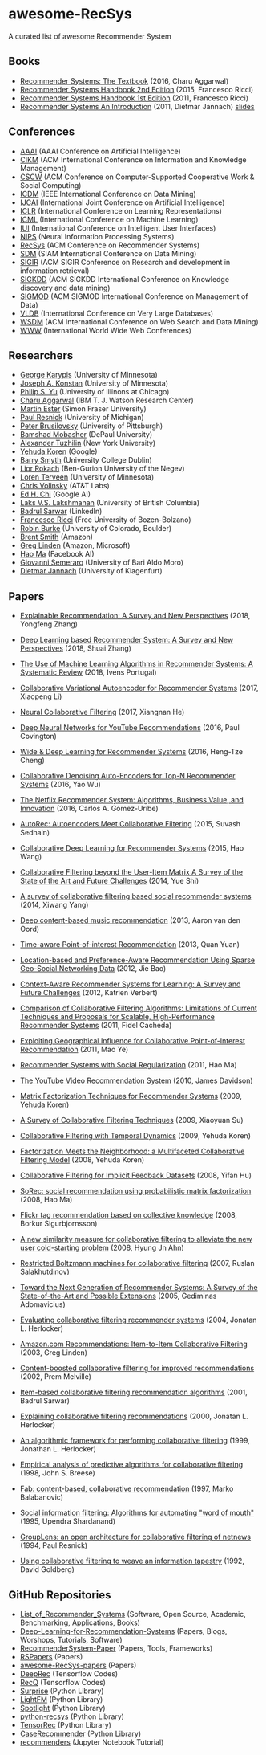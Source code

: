 # awesome-RecSys
A curated list of awesome Recommender System

## Books
* [Recommender Systems: The Textbook](http://pzs.dstu.dp.ua/DataMining/recom/bibl/1aggarwal_c_c_recommender_systems_the_textbook.pdf) (2016, Charu Aggarwal)
* [Recommender Systems Handbook 2nd Edition](https://edyaaleh.files.wordpress.com/2016/02/recommendersystemshandbook.pdf) (2015, Francesco Ricci)
* [Recommender Systems Handbook 1st Edition](https://www.cse.iitk.ac.in/users/nsrivast/HCC/Recommender_systems_handbook.pdf) (2011, Francesco Ricci)
* [Recommender Systems An Introduction](https://github.com/singmiya/recsys/raw/master/Recommender%20Systems%20An%20Introduction.pdf) (2011, Dietmar Jannach) [slides](http://www.recommenderbook.net/teaching-material/slides)

## Conferences
* [AAAI](https://www.aaai.org/) (AAAI Conference on Artificial Intelligence)
* [CIKM](http://www.cikmconference.org/) (ACM International Conference on Information and Knowledge Management)
* [CSCW](http://cscw.acm.org) (ACM Conference on Computer-Supported Cooperative Work & Social Computing)
* [ICDM](http://icdm2019.bigke.org/) (IEEE International Conference on Data Mining)
* [IJCAI](https://www.ijcai.org/) (International Joint Conference on Artificial Intelligence)
* [ICLR](https://iclr.cc/) (International Conference on Learning Representations)
* [ICML](https://icml.cc/) (International Conference on Machine Learning)
* [IUI](https://iui.acm.org) (International Conference on Intelligent User Interfaces)
* [NIPS](https://nips.cc/) (Neural Information Processing Systems)
* [RecSys](https://recsys.acm.org/) (ACM Conference on Recommender Systems)
* [SDM](https://www.siam.org/) (SIAM International Conference on Data Mining)
* [SIGIR](https://sigir.org/) (ACM SIGIR Conference on Research and development in information retrieval)
* [SIGKDD](https://www.kdd.org/) (ACM SIGKDD International Conference on Knowledge discovery and data mining)
* [SIGMOD](https://sigmod.org/) (ACM SIGMOD International Conference on Management of Data)
* [VLDB](https://www.vldb.org/) (International Conference on Very Large Databases)
* [WSDM](http://www.wsdm-conference.org/) (ACM International Conference on Web Search and Data Mining)
* [WWW](https://www.iw3c2.org/) (International World Wide Web Conferences)

## Researchers
* [George Karypis](http://glaros.dtc.umn.edu/gkhome/index.php) (University of Minnesota)
* [Joseph A. Konstan](http://konstan.umn.edu/) (University of Minnesota)
* [Philip S. Yu](https://www.cs.uic.edu/PSYu) (University of Illinons at Chicago)
* [Charu Aggarwal](http://www.charuaggarwal.net/) (IBM T. J. Watson Research Center)
* [Martin Ester](http://www.sfu.ca/computing/people/faculty/martinester/people.html) (Simon Fraser University)
* [Paul Resnick](http://presnick.people.si.umich.edu/) (University of Michigan)
* [Peter Brusilovsky](http://www.pitt.edu/~peterb/) (University of Pittsburgh)
* [Bamshad Mobasher](http://facweb.cs.depaul.edu/mobasher/) (DePaul University)
* [Alexander Tuzhilin](http://people.stern.nyu.edu/atuzhili/) (New York University)
* [Yehuda Koren](https://www.linkedin.com/in/yehuda-koren-8566147/) (Google)
* [Barry Smyth](https://barrysmyth.me/) (University College Dublin)
* [Lior Rokach](http://www.ise.bgu.ac.il/faculty/liorr/) (Ben-Gurion University of the Negev)
* [Loren Terveen](https://www-users.cs.umn.edu/~terveen/) (University of Minnesota)
* [Chris Volinsky](http://stats.research.att.com/volinsky/) (AT&T Labs)
* [Ed H. Chi](https://sites.google.com/view/edchi/) (Google AI)
* [Laks V.S. Lakshmanan](https://www.cs.ubc.ca/~laks/) (University of British Columbia)
* [Badrul Sarwar](https://www.linkedin.com/in/bmsarwar/) (LinkedIn)
* [Francesco Ricci](http://www.inf.unibz.it/~ricci/) (Free University of Bozen-Bolzano)
* [Robin Burke](http://www.that-recsys-lab.net/) (University of Colorado, Boulder)
* [Brent Smith](https://www.linkedin.com/in/brent-smith-2a1b8/) (Amazon)
* [Greg Linden](http://glinden.blogspot.com/) (Amazon, Microsoft)
* [Hao Ma](https://www.haoma.io/) (Facebook AI)
* [Giovanni Semeraro](http://www.di.uniba.it/~swap/index.php?n=Membri.Semeraro) (University of Bari Aldo Moro)
* [Dietmar Jannach](https://www.aau.at/en/ainf/research-groups/infsys/team/dietmar-jannach/) (University of Klagenfurt)

## Papers
* [Explainable Recommendation: A Survey and New Perspectives](https://arxiv.org/pdf/1804.11192) (2018, Yongfeng Zhang)
* [Deep Learning based Recommender System: A Survey and New Perspectives](https://arxiv.org/pdf/1707.07435.pdf) (2018, Shuai Zhang)
* [The Use of Machine Learning Algorithms in Recommender Systems: A Systematic Review](https://reader.elsevier.com/reader/sd/pii/S0957417417308333?token=3B7F0F41BE5A516A6A896860F5D48A160CB11985594AEF6B6B960A212CCEA83C8F9A5349947670052B9B0DABBF5CEBCA) (2018, Ivens Portugal)
* [Collaborative Variational Autoencoder for Recommender Systems](http://delivery.acm.org/10.1145/3100000/3098077/p305-li.pdf?ip=166.104.144.128&id=3098077&acc=ACTIVE%20SERVICE&key=0EC22F8658578FE1%2E3DD5647BAD8CE12F%2E4D4702B0C3E38B35%2E4D4702B0C3E38B35&__acm__=1558688755_55a458189ec13b3d10a76434045069f9) (2017, Xiaopeng Li)
* [Neural Collaborative Filtering](http://delivery.acm.org/10.1145/3060000/3052569/p173-he.pdf?ip=166.104.144.128&id=3052569&acc=ACTIVE%20SERVICE&key=0EC22F8658578FE1%2E3DD5647BAD8CE12F%2E4D4702B0C3E38B35%2E4D4702B0C3E38B35&__acm__=1558688016_994889279755feae3cda8f793f902ccd) (2017, Xiangnan He)
* [Deep Neural Networks for YouTube Recommendations](https://static.googleusercontent.com/media/research.google.com/ko//pubs/archive/45530.pdf) (2016, Paul Covington)
* [Wide & Deep Learning for Recommender Systems](http://delivery.acm.org/10.1145/2990000/2988454/p7-cheng.pdf?ip=166.104.144.128&id=2988454&acc=OA&key=0EC22F8658578FE1%2E3DD5647BAD8CE12F%2E4D4702B0C3E38B35%2E5945DC2EABF3343C&__acm__=1558687376_733973a7a65beac8ac9d63f39891759f) (2016, Heng-Tze Cheng)
* [Collaborative Denoising Auto-Encoders for Top-N Recommender Systems](http://alicezheng.org/papers/wsdm16-cdae.pdf) (2016, Yao Wu)
* [The Netflix Recommender System: Algorithms, Business Value, and Innovation](http://delivery.acm.org/10.1145/2850000/2843948/a13-gomez-uribe.pdf?ip=166.104.144.128&id=2843948&acc=OA&key=0EC22F8658578FE1%2E3DD5647BAD8CE12F%2E4D4702B0C3E38B35%2EE5B8A747884E71D5&__acm__=1558687307_aed99104f90f00d7d19c2ae4b73b293c) (2016, Carlos A. Gomez-Uribe)
* [AutoRec: Autoencoders Meet Collaborative Filtering](http://users.cecs.anu.edu.au/~u5098633/papers/www15.pdf) (2015, Suvash Sedhain)
* [Collaborative Deep Learning for Recommender Systems](http://www.wanghao.in/paper/KDD15_CDL.pdf) (2015, Hao Wang)

* [Collaborative Filtering beyond the User-Item Matrix A Survey of the State of the Art and Future Challenges](https://github.com/daicoolb/RecommenderSystem-Paper/raw/master/Survey/Collaborative%20Filtering%20beyond%20the%20User-Item%20Matrix%20A%20Survey%20of%20the%20State%20of%20the%20Art%20and%20Future%20Challenges.pdf) (2014, Yue Shi)
* [A survey of collaborative filtering based social recommender systems](https://pdf.sciencedirectassets.com/271515/1-s2.0-S0140366414X00046/1-s2.0-S0140366413001722/main.pdf?x-amz-security-token=AgoJb3JpZ2luX2VjEMj%2F%2F%2F%2F%2F%2F%2F%2F%2F%2FwEaCXVzLWVhc3QtMSJHMEUCIQDfqVfj3lTXbtgVSR2pBZq0%2FgVFap0lle4qJ1FPsvbVrwIgLPGTpoLFWLtKuo9PGzi5Bk1LjibhZrxqC7IU5Q3ZMp4q4wMI0f%2F%2F%2F%2F%2F%2F%2F%2F%2F%2FARACGgwwNTkwMDM1NDY4NjUiDK2fc%2B8lkYgWEtK19Sq3AycB3OJrYhslde%2BVkBAEWW3%2FtB0RKge9yEs4Z6VK1rIX8s2dTHB20SZIFy0l2AQkkXjzCYNchjqRpyNUKguCLrQAzg6StNuOuNWzj6hMIh7sqAm4N30IPxcvSlbTrpml3GJfsa9hXNC8CHtVY4jwAMBcxpq%2BD38YrJLy%2FMPjcvX4eENMUf6%2FfQRphhlibMrWjK091A2ZSmcjThH5fELt4IBXm9%2BAnjDqT9FOxawzQWlW%2BHL4uDCoEW%2BpfwgRHZVE7FkeLsu6dMy5Gd7IJGcFLJF0c%2BbnFf4PEKl6W9LHzFG5gfwaXiezblGTC0BYBjwhfDYGx%2FhdCX6I0ux20GKhRiyQ7ARhOxklI9EtOrb3lxTPGcjUp8GQZIn7A5MN0tu%2FUIGb9QR%2F%2BZUzIIXELGVocIujri44EdeY9kncqG8T4HIcG8SoI0SwpnyjkiuzrOTW%2FZulX%2B1S%2BIPW7Rkd%2FxnA258XkyQxP28pGtsfX7mLbBWGuAATByTuhqUDunjssgTAWE%2F30mvqFvonkSCOcDHvwteMM7mhZLWrMYzNOYTs4Sd1zDXRIJOUiS%2FCOUk3ttYMpWr8mJ6vk4gw0cGe5wU6tAGfECJD5YVLosMCI8p35GRAttTCKwndENC43wi3%2B6ARoNFSkDw8cP8U%2FpGW5NylPOhbSpPJfdKkacfrZOjG8YFG6O2%2FNlcNuTSSYptOijsB7N9AACyVJ5%2Bb1EEzqsRR0E%2Fiv8yYjh8BB600FJXbigM8RlP38Rmw34ZwcEmbFQpDUE7P1EOJod2b2%2Fg3ZCVZzrHQiMHGbRw%2FQ6mKggco%2BO7%2F36eZ4HHUNgC8%2FP6GXEfZb1eJKOo%3D&AWSAccessKeyId=ASIAQ3PHCVTYVPVFKURP&Expires=1558686791&Signature=eEgN9oLeqj%2Bedxll9EXZvMeKEu4%3D&hash=078804dc5352d945cc864c282538dca0301ee32f7602856b06ca9baa9dc06c07&host=68042c943591013ac2b2430a89b270f6af2c76d8dfd086a07176afe7c76c2c61&pii=S0140366413001722&tid=spdf-93147d32-a68b-487f-b057-ee1af5731694&sid=ab25584891ef3044c429cab8cbcc0cafd093gxrqa&type=client) (2014, Xiwang Yang)
* [Deep content-based music recommendation](https://papers.nips.cc/paper/5004-deep-content-based-music-recommendation.pdf) (2013, Aaron van den Oord)
* [Time-aware Point-of-interest Recommendation](http://delivery.acm.org/10.1145/2490000/2484030/p363-yuan.pdf?ip=166.104.144.128&id=2484030&acc=ACTIVE%20SERVICE&key=0EC22F8658578FE1%2E3DD5647BAD8CE12F%2E4D4702B0C3E38B35%2E4D4702B0C3E38B35&__acm__=1558686414_3c2c73f435c430c32cc363819c367bee) (2013, Quan Yuan)
* [Location-based and Preference-Aware Recommendation Using Sparse Geo-Social Networking Data](https://www.microsoft.com/en-us/research/wp-content/uploads/2016/02/LocationRecommendation.pdf) (2012, Jie Bao)
* [Context-Aware Recommender Systems for Learning: A Survey and Future Challenges](https://ieeexplore.ieee.org/stamp/stamp.jsp?tp=&arnumber=6189308) (2012, Katrien Verbert)
* [Comparison of Collaborative Filtering Algorithms: Limitations of Current Techniques and Proposals for Scalable, High-Performance Recommender Systems](http://delivery.acm.org/10.1145/1930000/1921593/a2-cacheda.pdf?ip=166.104.144.128&id=1921593&acc=ACTIVE%20SERVICE&key=0EC22F8658578FE1%2E3DD5647BAD8CE12F%2E4D4702B0C3E38B35%2E4D4702B0C3E38B35&__acm__=1558685270_1adedfd568d6b88c208507498bc35a6c) (2011, Fidel Cacheda)
* [Exploiting Geographical Influence for Collaborative Point-of-Interest Recommendation](https://www.cse.cuhk.edu.hk/irwin.king.new/_media/presentations/p325.pdf) (2011, Mao Ye)
* [Recommender Systems with Social Regularization](http://delivery.acm.org/10.1145/1940000/1935877/p287-ma.pdf?ip=166.104.144.128&id=1935877&acc=ACTIVE%20SERVICE&key=0EC22F8658578FE1%2E3DD5647BAD8CE12F%2E4D4702B0C3E38B35%2E4D4702B0C3E38B35&__acm__=1558681336_934a4cf42c527565ae719cb5f64fa0fe) (2011, Hao Ma)
* [The YouTube Video Recommendation System](http://delivery.acm.org/10.1145/1870000/1864770/p293-davidson.pdf?ip=166.104.144.128&id=1864770&acc=ACTIVE%20SERVICE&key=0EC22F8658578FE1%2E3DD5647BAD8CE12F%2E4D4702B0C3E38B35%2E4D4702B0C3E38B35&__acm__=1558681463_dedd106e768d1f8c01d75190db883f1f) (2010, James Davidson)
* [Matrix Factorization Techniques for Recommender Systems](https://datajobs.com/data-science-repo/Recommender-Systems-[Netflix].pdf) (2009, Yehuda Koren)
* [A Survey of Collaborative Filtering Techniques](http://delivery.acm.org/10.1145/1730000/1722966/p4-su.pdf?ip=166.104.144.128&id=1722966&acc=PUBLIC&key=0EC22F8658578FE1%2E3DD5647BAD8CE12F%2E4D4702B0C3E38B35%2E4D4702B0C3E38B35&__acm__=1558681031_28b891e69a722b15e4830c18fd4e600d) (2009, Xiaoyuan Su)
* [Collaborative Filtering with Temporal Dynamics](http://delivery.acm.org/10.1145/1560000/1557072/p447-koren.pdf?ip=166.104.144.128&id=1557072&acc=ACTIVE%20SERVICE&key=0EC22F8658578FE1%2E3DD5647BAD8CE12F%2E4D4702B0C3E38B35%2E4D4702B0C3E38B35&__acm__=1558680914_b2ec890a194e37afa95eb8d71b57604b) (2009, Yehuda Koren)
* [Factorization Meets the Neighborhood: a Multifaceted Collaborative Filtering Model](http://delivery.acm.org/10.1145/1410000/1401944/p426-koren.pdf?ip=166.104.144.128&id=1401944&acc=ACTIVE%20SERVICE&key=0EC22F8658578FE1%2E3DD5647BAD8CE12F%2E4D4702B0C3E38B35%2E4D4702B0C3E38B35&__acm__=1558680765_0f488d92bb335563c73e981516251a75) (2008, Yehuda Koren)
* [Collaborative Filtering for Implicit Feedback Datasets](http://citeseerx.ist.psu.edu/viewdoc/download?doi=10.1.1.167.5120&rep=rep1&type=pdf) (2008, Yifan Hu)
* [SoRec: social recommendation using probabilistic matrix factorization](f?ip=166.104.144.128&id=1458205&acc=ACTIVE%20SERVICE&key=0EC22F8658578FE1%2E3DD5647BAD8CE12F%2E4D4702B0C3E38B35%2E4D4702B0C3E38B35&__acm__=1558680509_5474de8e74479d2799bb7583a6cdf7ff) (2008, Hao Ma)
* [Flickr tag recommendation based on collective knowledge](http://delivery.acm.org/10.1145/1370000/1367542/p327-sigurbjornsson.pdf?ip=166.104.144.128&id=1367542&acc=ACTIVE%20SERVICE&key=0EC22F8658578FE1%2E3DD5647BAD8CE12F%2E4D4702B0C3E38B35%2E4D4702B0C3E38B35&__acm__=1558680452_a5cee71da4615533ada711601706524d) (2008, Borkur Sigurbjornsson)
* [A new similarity measure for collaborative filtering to alleviate the new user cold-starting problem](https://pdf.sciencedirectassets.com/271625/1-s2.0-S0020025507X03876/1-s2.0-S0020025507003751/main.pdf?x-amz-security-token=AgoJb3JpZ2luX2VjEMj%2F%2F%2F%2F%2F%2F%2F%2F%2F%2FwEaCXVzLWVhc3QtMSJHMEUCIDUxHS7i%2BnKbDfeJ%2BKtpq4ABJ1JMB4DfiCn%2F%2F24ToxwCAiEAjRWv0ZtnD7lcMj7zcZPt2EvF6LylVI8dzQfX%2FvOOxYsq4wMI0P%2F%2F%2F%2F%2F%2F%2F%2F%2F%2FARACGgwwNTkwMDM1NDY4NjUiDCj9QzSHpzWCP9M9qyq3AyGjwmY90xzPRhzIfSP2ohRHnLiU8malvZNwyTNZJb%2BVtLL89a1coScrBoLLIyyHKhFcFw7Ub9R2bCpUSkvud1gAilB92tQdp5qsJUZv7o%2F5xfCtN8CGshMjaQF1ojPekpSRv1f9YFssbQmPPnxggShhTXSV1Bfq1PTC2NOBOxl0kBLwdzFWlnazJ8PaGR4W5B09quWtByiZYc1JJthejgyLv%2F8XqSoQww7W3kJDtqZ01sNMPUSzjRsN6RqiVtr2tcwz6Vjjd5Dp%2Fv847I5zrxWydqcXYW65V%2BwVwS1vQZEQQx8XSbX1Q%2BJdhlyId9iyiD4YzvyEwO2C32wmJpd7BvnPuJsx30YShHpFXstSglJ57rYihJIytQsK405tIDvQMarHhsFLM%2B3Aphl4N9TGZdpabFs0kLf9OeJ5UevmbmTbMN1nwK4y%2BDnF8q7ENv48JGHrDP3YRYHeg7ElJYeSYONi3aclq4mpMOVHn2s6CpadVTiItLY72asQXVRzw%2B6Pv3KfOxj1FO6uRGnx2hSj3OYxZtaGTa9s4fTM8DLilUsaa8GCkQMvkMZHIH4RB8NChBZpIXBZ5fYw%2F7We5wU6tAH7%2FLuE9twiLr7oaFeTMfCgf5cRKLel%2FZbesdlUfW6q3%2F4ObFaqTfSUnAUNkTgVOhgF%2BgljKnSbQBGnSYSGEx0NuPfkJVIVvn1Jp7mYRmp%2Frsjj0nFZfKnLL7JSX63eBAtsnz6P6Ciad4t4EDAvkShEwwcxqWh03%2Bt7ZJDpHmCO6UzdO%2FZmIXH7cAdacSGpzQ1MnKTVraaWM2qmT1xi9nLfvkY5LXjlxM%2FDwk74rfakIJddxGg%3D&AWSAccessKeyId=ASIAQ3PHCVTYQGHKKCNF&Expires=1558685703&Signature=gNOWzZURJNKfNFZ3qZ%2BImBvEPmM%3D&hash=eecacb531b50492bd2b2ed804af5c7354f26540c9a4b954f6c4b1b891ccd6a54&host=68042c943591013ac2b2430a89b270f6af2c76d8dfd086a07176afe7c76c2c61&pii=S0020025507003751&tid=spdf-30689e97-f30d-49c4-bcb5-b7730be5bb56&sid=ab25584891ef3044c429cab8cbcc0cafd093gxrqa&type=client) (2008, Hyung Jn Ahn)
* [Restricted Boltzmann machines for collaborative filtering](http://delivery.acm.org/10.1145/1280000/1273596/p791-salakhutdinov.pdf?ip=166.104.144.128&id=1273596&acc=ACTIVE%20SERVICE&key=0EC22F8658578FE1%2E3DD5647BAD8CE12F%2E4D4702B0C3E38B35%2E4D4702B0C3E38B35&__acm__=1558680676_4ecdb4dbc612daba2734af57a5a7313d) (2007, Ruslan Salakhutdinov)
* [Toward the Next Generation of Recommender Systems: A Survey of the State-of-the-Art and Possible Extensions](http://pages.stern.nyu.edu/~atuzhili/pdf/TKDE-Paper-as-Printed.pdf) (2005, Gediminas Adomavicius)
* [Evaluating collaborative filtering recommender systems](http://delivery.acm.org/10.1145/970000/963772/p5-l_herlocker.pdf?ip=166.104.144.128&id=963772&acc=ACTIVE%20SERVICE&key=0EC22F8658578FE1%2E3DD5647BAD8CE12F%2E4D4702B0C3E38B35%2E4D4702B0C3E38B35&__acm__=1558678933_a07b79486d1702d8489d932a87a0ddf4) (2004, Jonatan L. Herlocker)
* [Amazon.com Recommendations: Item-to-Item Collaborative Filtering](https://www.cs.umd.edu/~samir/498/Amazon-Recommendations.pdf) (2003, Greg Linden)
* [Content-boosted collaborative filtering for improved recommendations](http://new.aaai.org/Papers/AAAI/2002/AAAI02-029.pdf) (2002, Prem Melville)
* [Item-based collaborative filtering recommendation algorithms](http://www.ra.ethz.ch/cdstore/www10/papers/pdf/p519.pdf) (2001, Badrul Sarwar)
* [Explaining collaborative filtering recommendations](http://delivery.acm.org/10.1145/360000/358995/p241-herlocker.pdf?ip=166.104.144.128&id=358995&acc=ACTIVE%20SERVICE&key=0EC22F8658578FE1%2E3DD5647BAD8CE12F%2E4D4702B0C3E38B35%2E4D4702B0C3E38B35&__acm__=1558679943_cdce10116082fc386c7281e57a85619f) (2000, Jonatan L. Herlocker)
* [An algorithmic framework for performing collaborative filtering](http://files.grouplens.org/papers/algs.pdf) (1999, Jonathan L. Herlocker)
* [Empirical analysis of predictive algorithms for collaborative filtering](http://delivery.acm.org/10.1145/2080000/2074100/p43-breese.pdf?ip=166.104.144.128&id=2074100&acc=ACTIVE%20SERVICE&key=0EC22F8658578FE1%2E3DD5647BAD8CE12F%2E4D4702B0C3E38B35%2E4D4702B0C3E38B35&__acm__=1558678628_5e12b254c9382326c6af5954b5a30423) (1998, John S. Breese)
* [Fab: content-based, collaborative recommendation](https://www.researchgate.net/profile/Marko_Balabanovic/publication/220426798_Fab_Content-Based_Collaborative_Recommendation/links/55af6ec208ae6aa568b3a7ef.pdf) (1997, Marko Balabanovic)
* [Social information filtering: Algorithms for automating "word of mouth"](http://citeseerx.ist.psu.edu/viewdoc/download?doi=10.1.1.30.6583&rep=rep1&type=pdf) (1995, Upendra Shardanand)
* [GroupLens: an open architecture for collaborative filtering of netnews](http://delivery.acm.org/10.1145/200000/192905/p175-resnick.pdf?ip=166.104.144.128&id=192905&acc=PUBLIC&key=0EC22F8658578FE1%2E3DD5647BAD8CE12F%2E4D4702B0C3E38B35%2E4D4702B0C3E38B35&__acm__=1558678473_2cc27d44259d1d2736aea9698e512fb8) (1994, Paul Resnick)
* [Using collaborative filtering to weave an information tapestry](http://delivery.acm.org/10.1145/140000/138867/p61-goldberg.pdf?ip=166.104.144.128&id=138867&acc=ACTIVE%20SERVICE&key=0EC22F8658578FE1%2E3DD5647BAD8CE12F%2E4D4702B0C3E38B35%2E4D4702B0C3E38B35&__acm__=1558678334_cfeaddf32738af573114ab7b015e8c34) (1992, David Goldberg)



## GitHub Repositories
* [List_of_Recommender_Systems](https://github.com/grahamjenson/list_of_recommender_systems) (Software, Open Source, Academic, Benchmarking, Applications, Books)
* [Deep-Learning-for-Recommendation-Systems](https://github.com/robi56/Deep-Learning-for-Recommendation-Systems) (Papers, Blogs, Worshops, Tutorials, Software)
* [RecommenderSystem-Paper](https://github.com/daicoolb/RecommenderSystem-Paper) (Papers, Tools, Frameworks)
* [RSPapers](https://github.com/hongleizhang/RSPapers) (Papers)
* [awesome-RecSys-papers](https://github.com/YuyangZhangFTD/awesome-RecSys-papers) (Papers)
* [DeepRec](https://github.com/cheungdaven/DeepRec) (Tensorflow Codes)
* [RecQ](https://github.com/Coder-Yu/RecQ) (Tensorflow Codes)
* [Surprise](https://github.com/NicolasHug/Surprise) (Python Library)
* [LightFM](https://github.com/lyst/lightfm) (Python Library)
* [Spotlight](https://github.com/maciejkula/spotlight) (Python Library)
* [python-recsys](https://github.com/ocelma/python-recsys) (Python Library)
* [TensorRec](https://github.com/jfkirk/tensorrec) (Python Library)
* [CaseRecommender](https://github.com/caserec/CaseRecommender) (Python Library)
* [recommenders](https://github.com/microsoft/recommenders) (Jupyter Notebook Tutorial)





